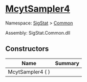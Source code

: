 # [McytSampler4](./McytSampler4.md)

Namespace: [SigStat]() > [Common]()

Assembly: SigStat.Common.dll


## Constructors

| Name | Summary | 
| --- | --- | 
| McytSampler4 (  ) |  | 



